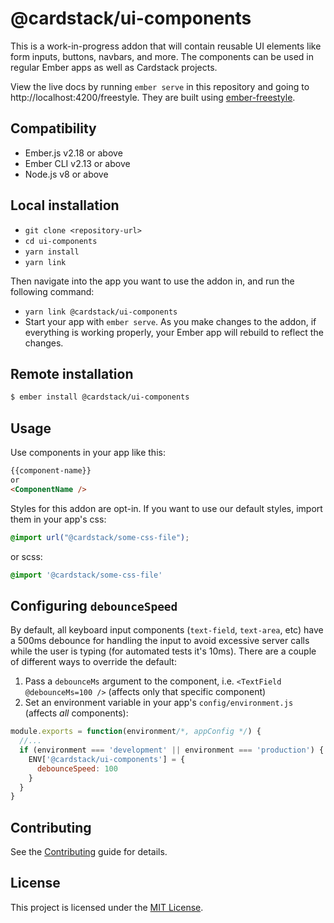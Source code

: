 @cardstack/ui-components
==============================================================================

This is a work-in-progress addon that will contain reusable UI elements like form inputs, buttons, navbars, and more. The components can be used in regular Ember apps as well as Cardstack projects.

View the live docs by running `ember serve` in this repository and going to http://localhost:4200/freestyle. They are built using [ember-freestyle](https://github.com/chrislopresto/ember-freestyle).

Compatibility
------------------------------------------------------------------------------

* Ember.js v2.18 or above
* Ember CLI v2.13 or above
* Node.js v8 or above


Local installation
------------------------------------------------------------------------------

* `git clone <repository-url>`
* `cd ui-components`
* `yarn install`
* `yarn link`

Then navigate into the app you want to use the addon in, and run the following command:

* `yarn link @cardstack/ui-components`
* Start your app with `ember serve`. As you make changes to the addon, if everything is working properly, your Ember app will rebuild to reflect the changes.

Remote installation
------------------------------------------------------------------------------

```sh
$ ember install @cardstack/ui-components
```

Usage
------------------------------------------------------------------------------

Use components in your app like this:

```html
{{component-name}}
or
<ComponentName />
```

Styles for this addon are opt-in. If you want to use our default styles, import them in your app's css:

```css
@import url("@cardstack/some-css-file");
```

or scss:

```css
@import '@cardstack/some-css-file'
```

Configuring `debounceSpeed`
------------------------------------------------------------------------------
By default, all keyboard input components (`text-field`, `text-area`, etc) have a 500ms debounce for handling the input to avoid excessive server calls while the user is typing (for automated tests it's 10ms). There are a couple of different ways to override the default:

1. Pass a `debounceMs` argument to the component, i.e. `<TextField @debounceMs=100 />` (affects only that specific component)
2. Set an environment variable in your app's `config/environment.js` (affects *all* components):
```javascript
module.exports = function(environment/*, appConfig */) {
  //...
  if (environment === 'development' || environment === 'production') {
    ENV['@cardstack/ui-components'] = {
      debounceSpeed: 100
    }
  }
}
```

Contributing
------------------------------------------------------------------------------

See the [Contributing](CONTRIBUTING.md) guide for details.


License
------------------------------------------------------------------------------

This project is licensed under the [MIT License](LICENSE.md).
